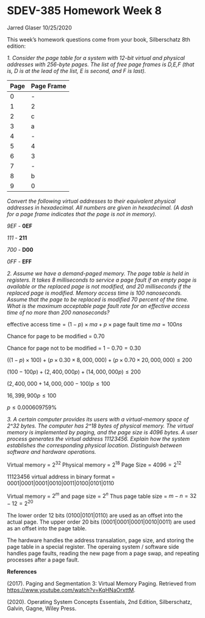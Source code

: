# SDEV-385 Homework Week 8
Jarred Glaser
10/25/2020

This week’s homework questions come from your book, Silberschatz 8th edition:

*1. Consider the page table for a system with 12-bit virtual and physical addresses with 256-byte pages. The list of free page frames is D,E,F (that is, D is at the lead of the list, E is second, and F is last).*

| Page | Page Frame |
|------|------------|
| 0    | -          |
| 1    | 2          |
| 2    | c          |
| 3    | a          |
| 4    | -          |
| 5    | 4          |
| 6    | 3          |
| 7    | -          |
| 8    | b          |
| 9    | 0          |

*Convert the following virtual addresses to their equivalent physical addresses in hexadecimal. All numbers are given in hexadecimal. (A dash for a page frame indicates that the page is not in memory).*

*9EF* - **0EF**

*111* - **211**

*700* - **D00**

*0FF* - **EFF**

*2. Assume we have a demand-paged memory. The page table is held in registers. It takes 8 milliseconds to service a page fault if an empty page is available or the replaced page is not modified, and 20 milliseconds if the replaced page is modified. Memory access time is 100 nanoseconds. Assume that the page to be replaced is modified 70 percent of the time. What is the maximum acceptable page fault rate for an effective access time of no more than 200 nanoseconds?*

$\text{effective access time} = (1-p)\times ma + p \times\text{page fault time}$
$ma=100ns$

Chance for page to be modified =
$0.70$

Chance for page not to be modified =
$1 - 0.70 = 0.30$

$((1-p) \times 100) + (p \times 0.30 \times 8,000,000) + (p \times 0.70 \times 20,000,000) \le 200$

$(100-100p)+(2,400,000p)+(14,000,000p)\le200$

$(2,400,000+14,000,000-100)p\le100$

$16,399,900p\le 100$

$p \le 0.000609759\%$


*3. A certain computer provides its users with a virtual-memory space of 2^32 bytes. The computer has 2^18 bytes of physical memory. The virtual memory is implemented by paging, and the page size is 4096 bytes. A user process generates the virtual address 11123456. Explain how the system establishes the corresponding physical location. Distinguish between software and hardware operations.*

Virtual memory = $2^{32}$
Physical memory = $2^{18}$
Page Size = $4096 = 2^{12}$

11123456 virtual address in binary format = 0001|0001|0001|0010|0011|0100|0101|0110

Virtual memory = $2^m$ and page size = $2^n$
Thus page table size = $m-n=32-12=2^{20}$

The lower order 12 bits (0100|0101|0110) are used as an offset into the actual page. The upper order 20 bits (0001|0001|0001|0010|0011) are used as an offset into the page table.

The hardware handles the address transalation, page size, and storing the page table in a special register. The operaing system / software side handles page faults, reading the new page from a page swap, and repeating processes after a page fault.

**References**

(2017). Paging and Segmentation 3: Virtual Memory Paging. Retrieved from https://www.youtube.com/watch?v=KqHNaOrxttM.

(2020). Operating System Concepts Essentials, 2nd Edition, Silberschatz, Galvin, Gagne, Wiley Press.

